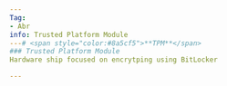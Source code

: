 ```yaml
---
Tag:
- Abr 
info: Trusted Platform Module 
---# <span style="color:#8a5cf5">**TPM**</span>
### Trusted Platform Module 
Hardware ship focused on encrytping using BitLocker 

---
```



